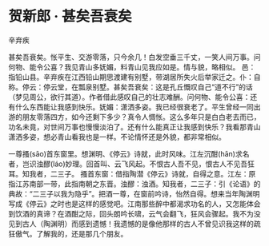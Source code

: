 <link href="../../css/style.css" rel="stylesheet" type="text/css" />

# 贺新郎  · 甚矣吾衰矣

<span class="r">辛弃疾

<div class="p">

甚矣吾衰矣。怅平生、交游零落，只今余几！白发空垂三千丈，一笑人间万事。问何物、能令公喜？我见青山多妩媚，料青山见我应如是。情与貌，略相似。
<span class="comment">邑：指铅山县。辛弃疾在江西铅山期思渡建有别墅，带湖居所失火后举家迁之。仆：自称。停云：停云堂，在瓢泉别墅。甚矣吾衰矣：这是孔丘慨叹自己“道不行”的话（梦见周公，欲行其道）。作者借此感叹自己的壮志难酬。问何物、能令公喜：还有什么东西能让我感到快乐。妩媚：潇洒多姿。我已经很衰老了。平生曾经一同出游的朋友零落四方，如今还剩下多少？真令人惆怅。这么多年只是白白老去而已，功名未竟，对世间万事也慢慢淡泊了。还有什么能真正让我感到快乐？我看那青山潇洒多姿，想必青山看我也是一样。不论情怀还是外貌，都非常相似。

一尊搔(sāo)首东窗里。想渊明、《停云》诗就，此时风味。江左沉酣(hān)求名者，岂识浊醪(láo)妙理。回首叫、云飞风起。不恨古人吾不见，恨古人不见吾狂耳。知我者，二三子。
<span class="comment">搔首东窗：借指陶潜《停云》诗就，自得之意。江左：原指江苏南部一带，此指南朝之东晋。浊醪：浊酒。知我者，二三子：引《论语》的典故：“二三子以我为隐乎”。把酒一尊，在窗前吟诗，怡然自得。想来当年陶渊明写成《停云》之时也是这样的感觉吧。江南那些醉中都渴求功名的人，又怎能体会到饮酒的真谛？在酒酣之际，回头朗吟长啸，云气会翻飞，狂风会骤起。我不为没见到古人（陶渊明）而感到遗憾！我遗憾的是像他那样的古人不曾见识我这样的疏狂傲气。了解我的，还是那几个朋友。
